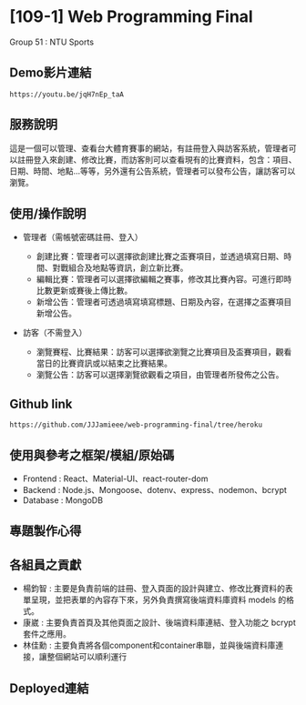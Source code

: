 # [109-1] Web Programming Final

Group 51 : NTU Sports

## Demo影片連結
```
https://youtu.be/jqH7nEp_taA
```

## 服務說明

這是一個可以管理、查看台大體育賽事的網站，有註冊登入與訪客系統，管理者可以註冊登入來創建、修改比賽，而訪客則可以查看現有的比賽資料，包含：項目、日期、時間、地點...等等，另外還有公告系統，管理者可以發布公告，讓訪客可以瀏覽。

## 使用/操作說明

* 管理者（需帳號密碼註冊、登入）
    - 創建比賽：管理者可以選擇欲創建比賽之盃賽項目，並透過填寫日期、時間、對戰組合及地點等資訊，創立新比賽。
    - 編輯比賽：管理者可以選擇欲編輯之賽事，修改其比賽內容。可進行即時比數更新或賽後上傳比數。
    - 新增公告：管理者可透過填寫填寫標題、日期及內容，在選擇之盃賽項目新增公告。

* 訪客（不需登入）
    - 瀏覽賽程、比賽結果：訪客可以選擇欲瀏覽之比賽項目及盃賽項目，觀看當日的比賽資訊或以結束之比賽結果。
    - 瀏覽公告：訪客可以選擇瀏覽欲觀看之項目，由管理者所發佈之公告。

## Github link
```
https://github.com/JJJamieee/web-programming-final/tree/heroku
```

## 使用與參考之框架/模組/原始碼

* Frontend : React、Material-UI、react-router-dom
* Backend : Node.js、Mongoose、dotenv、express、nodemon、bcrypt
* Database : MongoDB

## 專題製作心得

## 各組員之貢獻
* 楊鈞智 : 主要是負責前端的註冊、登入頁面的設計與建立、修改比賽資料的表單呈現，並把表單的內容存下來，另外負責撰寫後端資料庫資料 models 的格式。  
* 康崴 : 主要負責首頁及其他頁面之設計、後端資料庫連結、登入功能之 bcrypt 套件之應用。
* 林佳勳 : 主要負責將各個component和container串聯，並與後端資料庫連接，讓整個網站可以順利運行


## Deployed連結
```

```

